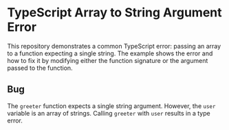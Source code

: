 # TypeScript Array to String Argument Error

This repository demonstrates a common TypeScript error: passing an array to a function expecting a single string.  The example shows the error and how to fix it by modifying either the function signature or the argument passed to the function.

## Bug

The `greeter` function expects a single string argument.  However, the `user` variable is an array of strings.  Calling `greeter` with `user` results in a type error.